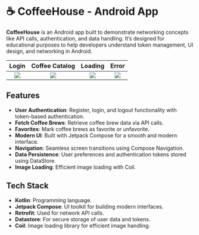 # ☕ CoffeeHouse - Android App

**CoffeeHouse** is an Android app built to demonstrate networking concepts like API calls, authentication, and data handling. It’s designed for educational purposes to help developers understand token management, UI design, and networking in Android.

Login        | Coffee Catalog         | Loading                        |  Error
:-------------------------:|:-------------------------:|:-------------------------:|:-------------------------:
![](https://github.com/user-attachments/assets/e8020bc0-b726-41ec-b2c5-6ae570ffdf30) |  ![](https://github.com/user-attachments/assets/a3584c5c-64ed-425a-808c-47a4e39122be) |  ![](https://github.com/user-attachments/assets/72999c84-17b9-4048-90d6-9f3f33a83dea)| ![](https://github.com/user-attachments/assets/c05fff32-b291-429d-8a76-b55aaa7ae631)

## Features

- **User Authentication**: Register, login, and logout functionality with token-based authentication.
- **Fetch Coffee Brews**: Retrieve coffee brew data via API calls.
- **Favorites**: Mark coffee brews as favorite or unfavorite.
- **Modern UI**: Built with Jetpack Compose for a smooth and modern interface.
- **Navigation**: Seamless screen transitions using Compose Navigation.
- **Data Persistence**: User preferences and authentication tokens stored using DataStore.
- **Image Loading**: Efficient image loading with Coil.

## Tech Stack

- **Kotlin**: Programming language.
- **Jetpack Compose**: UI toolkit for building modern interfaces.
- **Retrofit**: Used for network API calls.
- **Datastore**: For secure storage of user data and tokens.
- **Coil**: Image loading library for efficient image handling.

